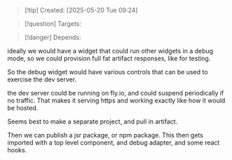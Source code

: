 
>[!tip] Created: [2025-05-20 Tue 09:24]

>[!question] Targets: 

>[!danger] Depends: 

ideally we would have a widget that could run other widgets in a debug mode, so we could provision full fat artifact responses, like for testing.

So the debug widget would have various controls that can be used to exercise the dev server.

the dev server could be running on fly.io, and could suspend periodically if no traffic.   That makes it serving https and working exactly like how it would be hosted.

Seems best to make a separate project, and pull in artifact.

Then we can publish a jsr package, or npm package.  This then gets imported with a top level component, and debug adapter, and some react hooks.